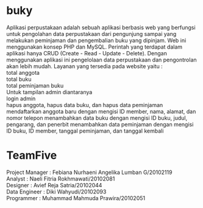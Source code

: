 # buky

Aplikasi perpustakaan adalah sebuah aplikasi berbasis web yang berfungsi untuk pengolahan data perpustakaan dari pengunjung sampai yang melakukan peminjaman dan pengembalian buku yang dipinjam. Web ini menggunakan konsep PHP dan MySQL. Perintah yang terdapat dalam aplikasi hanya CRUD (Create - Read - Update - Delete). Dengan menggunakan aplikasi ini pengelolaan data perpustakaan dan pengontrolan akan lebih mudah. 
Layanan yang tersedia pada website yaitu : <br/>
total anggota <br/>
total buku<br/>
total peminjaman buku <br/>
Untuk tampilan admin diantaranya <br/>
login admin<br/>
hapus anggota, hapus data buku, dan hapus data peminjaman
mendaftarkan anggota baru dengan mengisi ID member, nama, alamat, dan nomor telepon
menambahkan data buku dengan mengisi ID buku, judul, pengarang, dan penerbit
menambahkan data peminjaman dengan mengisi ID buku, ID member, tanggal peminjaman, dan tanggal kembali

# TeamFive

Project Manager	: Febiana Nurhaeni Angelika Lumban G/20102119 <br/>
Analyst			    : Naeli Fitria Rokhmawati/20102081 <br/>
Designer 		    : Avief Reja Satria/20102044 <br/>
Data Engineer		: Diki Wahyudi/20102093 <br/>
Programmer		  : Muhammad Mahmuda Prawira/20102051
